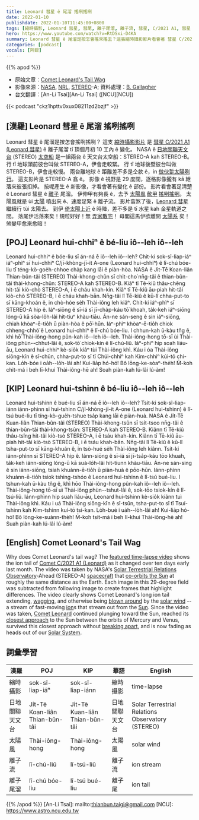 ```yaml
---
title: Leonard 彗星 ê 尾溜 搖咧搖咧
date: 2022-01-10
publishdate: 2022-01-10T11:45:00+0800
tags: [縮時攝影, Leonard 彗星, 彗尾, 離子尾溜, 離子流, 彗星, C/2021 A1, 彗星 C/2021 A1, 水星, 金星, STEREO, STEREO-A, STEREO-B, 日地關聯天文台]
hero: https://www.youtube.com/watch?v=RtDSxi-D4KA
summary: Leonard 彗星 ê 尾溜是按怎會搖來搖去？這張縮時攝影影片看會著 彗星 C/2021 A1 (Leonard 彗星) ê 離子尾溜 tī 頂個月初 10 工內 ê 變化。
categories: [podcast]
vocals: [阿錕]
---
```


{{% apod %}}

- 原始文章：[Comet Leonard's Tail Wag](https://apod.nasa.gov/apod/ap220110.html)
- 影像來源：[NASA](https://www.nasa.gov/), [NRL](https://www.nrl.navy.mil/), [STEREO](https://stereo.gsfc.nasa.gov/)-A; 資料處理：[B. Gallagher](https://apod.nasa.gov/apod/fap/ap220110.html)
- 台文翻譯：[An-Li Tsai][An-Li Tsai] ([NCU][NCU])

{{< podcast "ckz1hpttv0xux08211zd2bzjf" >}}

## [漢羅] Leonard 彗星 ê 尾溜 搖咧搖咧
Leonard 彗星 ê 尾溜是按怎會搖咧搖咧？
這支 [縮時攝影影片][featured time-lapse video] 是 [彗星 C/2021 A1 (Leonard 彗星)][Comet C/2021 A1 (Leonard)] ê 離子尾溜 tī 頂個月初 10 工內 ê 變化。
NASA ê [日地關聯天文台][Solar Terrestrial Relations Observatory] (STEREO) [太空船][spacecraft] 是一組兩台 ê 天文台太空船：STEREO-A kah STEREO-B。
行 tī 地球頭前彼台叫做 STEREO-A，伊會走較緊。
行 tī 地球後壁彼台叫做 STEREO-B，伊會走較慢。
兩台離地球 ê 距離差不多是仝款 ê，in [做伙踅太陽咧行][co-orbits the Sun]。
這支影片是 STEREO-A 翕 ê。
影像 ê 視野是 29 度闊，逐格影像攏有 kā 紲落來彼張扣掉。
按呢產生 ê 新影像，才看會著有變化 ê 部份。
影片看會著足清楚 ê Leonard 彗星 ê [離子][ion] 尾溜。
伊伸甲有夠長 ê，去予 [太陽風][solar wind] [歕甲][blown around] [搖咧搖咧][wagging]。
太陽風就是 ùi [太陽][Sun] 噴出來 ê、速度足緊 ê 離子流。
影片翕煞了後，[Leonard 彗星][Comet Leonard] 繼續行 tùi 太陽去。
到伊 [倚太陽上近][closest approach] ê 時陣，差不多是 tī 水星 kah 金星軌道之間。
落尾伊活落來矣！規粒好好！無 [弄家散宅][breaking apart]！
毋閣這馬伊欲離開 [太陽系][Solar System] 矣！煞變甲愈來愈暗！

## [POJ] Leonard hui-chhiⁿ ê bé-liu iô--leh iô--leh
Leonard hui-chhiⁿ ê bóe-liu sī án-ná ē iô--leh iô--leh?
Chit-ki sok-sî-liap-iáⁿ iáⁿ-phìⁿ sī hui-chhiⁿ C/jī-khòng-jī-it A-one (Leonard hui-chhiⁿ) ê lî-chú bóe-liu tī téng-kò-goe̍h-chhoe cha̍p kang lāi ê piàn-hòa.
NASA ê Ji̍t-Tē Koan-liân Thian-bûn-tâi (STEREO) Thài-khong-chûn sī chi̍t-cho͘ nn̄g-tâi ê thian-bûn-tâi thài-khong-chûn: STEREO-A kah STEREO-B.
Kiâⁿ tī Tē-kiû thâu-chêng hit-tâi kiò-chò STEREO-A, i ē cháu khah-kín.
Kiâⁿ tī Tē-kiû āu-piah hit-tâi kiò-chò STEREO-B, i ē cháu khah-bān.
Nn̄g-tâi lî Tē-kiû ê kū-lî chha-put-to sī kāng-khoán ê, in chò-hóe se̍h Thài-iông leh kiâⁿ.
Chit-ki iáⁿ-phìⁿ sī STEREO-A hip ê.
Iáⁿ-siōng ê sī-iá sī jī-cha̍p-káu tō͘ khoah, ta̍k-keh iáⁿ-siōng lóng-ū kā sòa-lo̍h-lâi hit-tiuⁿ khàu-tiāu.
Án-ne sán-seng ê sin iáⁿ-siōng, chiah khòaⁿ-ē-tio̍h ū piàn-hòa ê pō͘-hūn.
Iáⁿ-phìⁿ khòaⁿ-ē-tio̍h chiok chheng-chhó͘ ê Leonard hui-chhiⁿ ê lî-chú bóe-liu.
I chhun-kah ū-kàu tn̂g ê, khì hō͘ Thài-iông-hong pûn-kah iô--leh iô--leh.
Thài-iông-hong tō-sī ùi Thài-iông phùn--chhut-lâi ê, sok-tō͘ chiok-kín ê lî-chú-liû.
Iáⁿ-phìⁿ hip soah liáu-āu, Leonard hui-chhiⁿ kè-sio̍k kiâⁿ tùi Thài-iông khì.
Káu i óa Thài-iông siōng-kīn ê sî-chūn, chha-put-to sī tī Chúi-chhiⁿ kah Kim-chhiⁿ kúi-tō chi-kan.
Lo̍h-bóe i oa̍h--lo̍h-lâi ah! Kui-lia̍p hó-hó! Bô lōng-ke-sòaⁿ-the̍h!
M̄-koh chit-má i beh lī-khui Thài-iông-hē ah! Soah piàn-kah lú-lâi lú-àm!

## [KIP] Leonard hui-tshinn ê bé-liu iô--leh iô--leh
Leonard hui-tshinn ê bué-liu sī án-ná ē iô--leh iô--leh?
Tsit-ki sok-sî-liap-iánn iánn-phìnn sī hui-tshinn C/jī-khòng-jī-it A-one (Leonard hui-tshinn) ê lî-tsú bué-liu tī tíng-kò-gue̍h-tshue tsa̍p kang lāi ê piàn-huà.
NASA ê Ji̍t-Tē Kuan-liân Thian-bûn-tâi (STEREO) Thài-khong-tsûn sī tsi̍t-tsoo nn̄g-tâi ê thian-bûn-tâi thài-khong-tsûn: STEREO-A kah STEREO-B.
Kiânn tī Tē-kiû thâu-tsîng hit-tâi kiò-tsò STEREO-A, i ē tsáu khah-kín.
Kiânn tī Tē-kiû āu-piah hit-tâi kiò-tsò STEREO-B, i ē tsáu khah-bān.
Nn̄g-tâi lî Tē-kiû ê kū-lî tsha-put-to sī kāng-khuán ê, in tsò-hué se̍h Thài-iông leh kiânn.
Tsit-ki iánn-phìnn sī STEREO-A hip ê.
Iánn-siōng ê sī-iá sī jī-tsa̍p-káu tōo khuah, ta̍k-keh iánn-siōng lóng-ū kā suà-lo̍h-lâi hit-tiunn khàu-tiāu.
Án-ne sán-sing ê sin iánn-siōng, tsiah khuànn-ē-tio̍h ū piàn-huà ê pōo-hūn.
Iánn-phìnn khuànn-ē-tio̍h tsiok tshing-tshóo ê Leonard hui-tshinn ê lî-tsú bué-liu.
I tshun-kah ū-kàu tn̂g ê, khì hōo Thài-iông-hong pûn-kah iô--leh iô--leh.
Thài-iông-hong tō-sī uì Thài-iông phùn--tshut-lâi ê, sok-tōo tsiok-kín ê lî-tsú-liû.
Iánn-phìnn hip suah liáu-āu, Leonard hui-tshinn kè-sio̍k kiânn tuì Thài-iông khì.
Káu i uá Thài-iông siōng-kīn ê sî-tsūn, tsha-put-to sī tī Tsuí-tshinn kah Kim-tshinn kuí-tō tsi-kan.
Lo̍h-bué i ua̍h--lo̍h-lâi ah! Kui-lia̍p hó-hó! Bô lōng-ke-suànn-the̍h!
M̄-koh tsit-má i beh lī-khui Thài-iông-hē ah! Suah piàn-kah lú-lâi lú-àm!

## [English] Comet Leonard's Tail Wag

Why does Comet Leonard's tail wag?
The [featured time-lapse video][featured time-lapse video] shows the ion tail of [Comet C/2021 A1 (Leonard)][Comet C/2021 A1 (Leonard)] as it changed over ten days early last month.
The video was taken by NASA's [Solar Terrestrial Relations Observatory][Solar Terrestrial Relations Observatory]-Ahead (STEREO-A) [spacecraft][spacecraft] that [co-orbits the Sun][co-orbits the Sun] at roughly the same distance as the Earth.
Each image in this 29-degree field was subtracted from following image to create frames that highlight differences.
The video clearly shows Comet Leonard's long ion tail extending, [wagging][wagging], and otherwise being [blown around][blown around] by the [solar wind][solar wind] -- a stream of fast-moving [ion][ion]s that stream out from the [Sun][Sun].
Since the video was taken, [Comet Leonard][Comet Leonard] continued plunging toward the Sun, reached its [closest approach][closest approach] to the Sun between the orbits of Mercury and Venus, survived this closest approach without [breaking apart][breaking apart], and is now fading as heads out of our [Solar System][Solar System].

## 詞彙學習

|漢羅|POJ|KIP|華語|English|
|-|-|-|-|-|
|縮時攝影|sok-sî-liap-iáⁿ|sok-sî-liap-iánn|縮時攝影|time-lapse|
|日地關聯天文台|Ji̍t-Tē Koan-liân Thian-bûn-tâi|Ji̍t-Tē Kuan-liân Thian-bûn-tâi|日地關聯天文台|Solar Terrestrial Relations Observatory (STEREO)|
|太陽風|Thài-iông-hong|Thài-iông-hong|太陽風|solar wind|
|離子流|lî-chú-liû|lî-tsú-liû|離子流|ion stream|
|離子尾溜|lî-chú bóe-liu|lî-tsú bué-liu|離子尾|ion tail|

{{% /apod %}}
[An-Li Tsai]: mailto:thianbun.taigi@gmail.com
[NCU]: https://www.astro.ncu.edu.tw

[featured time-lapse video]:https://stereo.gsfc.nasa.gov/news/cometleonard.shtml
[Comet C/2021 A1 (Leonard)]:https://en.wikipedia.org/wiki/C/2021_A1_(Leonard)
[Solar Terrestrial Relations Observatory]:https://stereo.gsfc.nasa.gov/spacecraft.shtml
[spacecraft]:https://en.wikipedia.org/wiki/STEREO
[co-orbits the Sun]:https://stereo-ssc.nascom.nasa.gov/cgi-bin/make_where_gif
[wagging]:https://apod.nasa.gov/apod/ap131123.html
[blown around]:https://apod.nasa.gov/apod/ap071003.html
[solar wind]:https://solarsystem.nasa.gov/resources/2288/the-solar-wind-across-our-solar-system/
[ion]:https://en.wikipedia.org/wiki/Ion
[Sun]:https://apod.nasa.gov/apod/ap180916.html
[Comet Leonard]:https://www.facebook.com/media/set/?set=a.4214632848640902&type=3
[closest approach]:https://en.wikipedia.org/wiki/C/2021_A1_(Leonard)#/media/File:Animation_of_C%EF%BC%8F2021_A1's_orbit_around_Sun_-_2021_close_approach.gif
[breaking apart]:https://apod.nasa.gov/apod/ap060504.html
[Solar System]:https://solarsystem.nasa.gov/solar-system/our-solar-system/in-depth/
